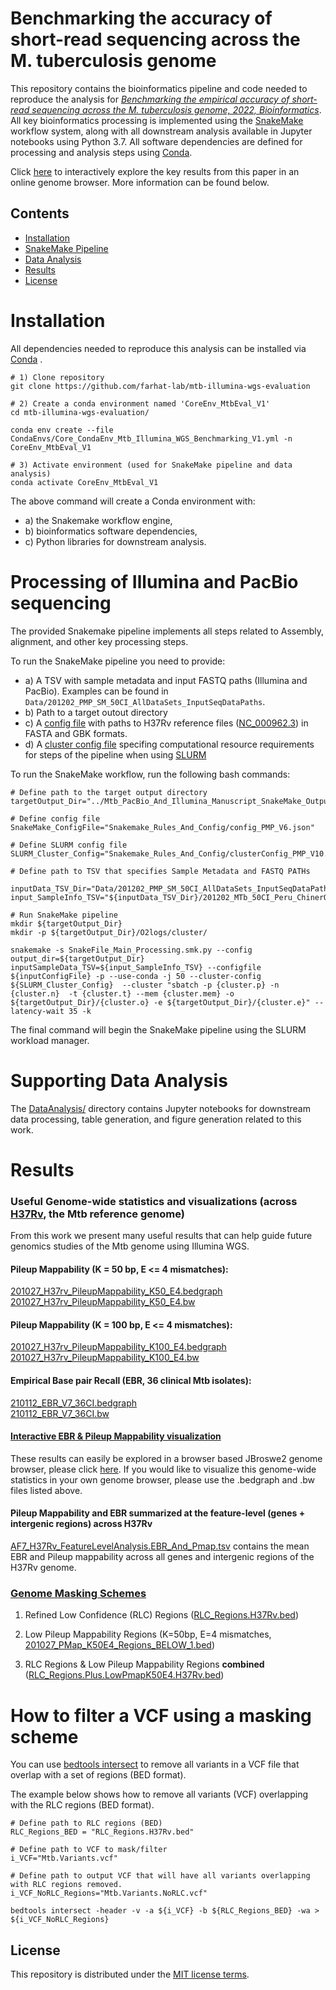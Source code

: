 # Benchmarking the accuracy of short-read sequencing across the **M. tuberculosis** genome

This repository contains the bioinformatics pipeline and code needed to reproduce the analysis for [*Benchmarking the empirical accuracy of short-read sequencing across the M. tuberculosis genome, 2022, Bioinformatics*](https://academic.oup.com/bioinformatics/advance-article-abstract/doi/10.1093/bioinformatics/btac023/6502279). All key bioinformatics processing is implemented using the [SnakeMake](https://snakemake.github.io/) workflow system, along with all downstream analysis available in Jupyter notebooks using Python 3.7. All software dependencies are defined for processing and analysis steps using [Conda](https://docs.conda.io/en/latest/). 

Click [here](https://farhat-lab.github.io/mtb-illumina-wgs-evaluation/jbrowse2/index.html) to interactively explore the key results from this paper in an online genome browser. More information can be found below. 


## Contents
- [Installation](#Installation)
- [SnakeMake Pipeline](#Processing-of-Illumina-and-PacBio-sequencing)
- [Data Analysis](#Supporting-Data-Analysis)
- [Results](#Results)
- [License](#License)


# Installation
All dependencies needed to reproduce this analysis can be installed via [Conda](https://docs.conda.io/en/latest/) .
```
# 1) Clone repository
git clone https://github.com/farhat-lab/mtb-illumina-wgs-evaluation

# 2) Create a conda environment named 'CoreEnv_MtbEval_V1'
cd mtb-illumina-wgs-evaluation/

conda env create --file CondaEnvs/Core_CondaEnv_Mtb_Illumina_WGS_Benchmarking_V1.yml -n CoreEnv_MtbEval_V1

# 3) Activate environment (used for SnakeMake pipeline and data analysis)
conda activate CoreEnv_MtbEval_V1
```

The above command will create a Conda environment with:
- a) the Snakemake workflow engine,
- b) bioinformatics software dependencies, 
- c) Python libraries for downstream analysis.


# Processing of Illumina and PacBio sequencing 

The provided Snakemake pipeline implements all steps related to Assembly, alignment, and other key processing steps.

To run the SnakeMake pipeline you need to provide:
- a) A TSV with sample metadata and input FASTQ paths (Illumina and PacBio). Examples can be found in `Data/201202_PMP_SM_50CI_AllDataSets_InputSeqDataPaths`.
- b) Path to a target outout directory
- c) A [config file](https://github.com/farhat-lab/mtb-illumina-wgs-evaluation/blob/main/Snakemake_Rules_And_Config/config_PMP_V6.json) with paths to H37Rv reference files ([NC_000962.3](https://www.ncbi.nlm.nih.gov/nuccore/NC_000962.3)) in FASTA and GBK formats.
- d) A [cluster config file](https://github.com/farhat-lab/mtb-illumina-wgs-evaluation/blob/main/Snakemake_Rules_And_Config/clusterConfig_PMP_V10.json) specifing computational resource requirements for steps of the pipeline when using [SLURM](https://slurm.schedmd.com/documentation.html)


To run the SnakeMake workflow, run the following bash commands:
``` 
# Define path to the target output directory
targetOutput_Dir="../Mtb_PacBio_And_Illumina_Manuscript_SnakeMake_Output_V1"

# Define config file 
SnakeMake_ConfigFile="Snakemake_Rules_And_Config/config_PMP_V6.json"

# Define SLURM config file
SLURM_Cluster_Config="Snakemake_Rules_And_Config/clusterConfig_PMP_V10.json"

# Define path to TSV that specifies Sample Metadata and FASTQ PATHs

inputData_TSV_Dir="Data/201202_PMP_SM_50CI_AllDataSets_InputSeqDataPaths"
input_SampleInfo_TSV="${inputData_TSV_Dir}/201202_MTb_50CI_Peru_ChinerOms_Ngabonziza_TBPortals_PacBioDatasetsMerged_SampleInfo_InputFQs.tsv"

# Run SnakeMake pipeline
mkdir ${targetOutput_Dir}
mkdir -p ${targetOutput_Dir}/O2logs/cluster/

snakemake -s SnakeFile_Main_Processing.smk.py --config output_dir=${targetOutput_Dir} inputSampleData_TSV=${input_SampleInfo_TSV} --configfile ${inputConfigFile} -p --use-conda -j 50 --cluster-config  ${SLURM_Cluster_Config}  --cluster "sbatch -p {cluster.p} -n {cluster.n}  -t {cluster.t} --mem {cluster.mem} -o ${targetOutput_Dir}/{cluster.o} -e ${targetOutput_Dir}/{cluster.e}" --latency-wait 35 -k 
``` 
The final command will begin the SnakeMake pipeline using the SLURM workload manager. 



# Supporting Data Analysis 

The [DataAnalysis/](https://github.com/farhat-lab/mtb-illumina-wgs-evaluation/tree/main/DataAnalysis) directory contains Jupyter notebooks for downstream data processing, table generation, and figure generation related to this work.


# Results


### Useful Genome-wide statistics and visualizations (across [H37Rv]((https://www.ncbi.nlm.nih.gov/nuccore/NC_000962.3)), the Mtb reference genome)
From this work we present many useful results that can help guide future genomics studies of the Mtb genome using Illumina WGS. 

#### Pileup Mappability (K = 50 bp, E <= 4 mismatches):
[201027_H37rv_PileupMappability_K50_E4.bedgraph](https://raw.githubusercontent.com/farhat-lab/mtb-illumina-wgs-evaluation/main/Results/C_BrowserTracks/201027_H37rv_PileupMappability_K50_E4.bedgraph) <br>
[201027_H37rv_PileupMappability_K50_E4.bw](https://raw.githubusercontent.com/farhat-lab/mtb-illumina-wgs-evaluation/main/Results/C_BrowserTracks/201027_H37rv_PileupMappability_K50_E4.bw) <br>

#### Pileup Mappability (K = 100 bp, E <= 4 mismatches):
[201027_H37rv_PileupMappability_K100_E4.bedgraph](https://raw.githubusercontent.com/farhat-lab/mtb-illumina-wgs-evaluation/main/Results/C_BrowserTracks/201027_H37rv_PileupMappability_K100_E4.bedgraph) <br>
[201027_H37rv_PileupMappability_K100_E4.bw](https://raw.githubusercontent.com/farhat-lab/mtb-illumina-wgs-evaluation/main/Results/C_BrowserTracks/201027_H37rv_PileupMappability_K100_E4.bw) <br>


#### Empirical Base pair Recall (EBR, 36 clinical Mtb isolates):
[210112_EBR_V7_36CI.bedgraph](https://raw.githubusercontent.com/farhat-lab/mtb-illumina-wgs-evaluation/main/Results/C_BrowserTracks/210112_EBR_V7_36CI.bedgraph) <br>
[210112_EBR_V7_36CI.bw](https://raw.githubusercontent.com/farhat-lab/mtb-illumina-wgs-evaluation/main/Results/C_BrowserTracks/210112_EBR_V7_36CI.bw) <br>


#### [Interactive EBR & Pileup Mappability visualization](https://farhat-lab.github.io/mtb-illumina-wgs-evaluation/jbrowse2/index.html)
These results can easily be explored in a browser based JBroswe2 genome browser, please click [here](https://farhat-lab.github.io/mtb-illumina-wgs-evaluation/jbrowse2/index.html). If you would like to visualize this genome-wide statistics in your own genome browser, please use the .bedgraph and .bw files listed above.

#### Pileup Mappability and EBR summarized at the feature-level (genes + intergenic regions) across H37Rv
[AF7_H37Rv_FeatureLevelAnalysis.EBR_And_Pmap.tsv](https://raw.githubusercontent.com/farhat-lab/mtb-illumina-wgs-evaluation/main/Results/A_Manuscript_AdditionalFiles/AF7_H37Rv_FeatureLevelAnalysis.EBR_And_Pmap.tsv) contains the mean EBR and Pileup mappability across all genes and intergenic regions of the H37Rv genome. <br>



### [Genome Masking Schemes](https://github.com/farhat-lab/mtb-illumina-wgs-evaluation/tree/main/References/Mtb_H37Rv_MaskingSchemes)
1) Refined Low Confidence (RLC) Regions ([RLC_Regions.H37Rv.bed](https://raw.githubusercontent.com/farhat-lab/mtb-illumina-wgs-evaluation/main/References/Mtb_H37Rv_MaskingSchemes/RLC_Regions.H37Rv.bed))

2) Low Pileup Mappability Regions (K=50bp, E=4 mismatches, [201027_PMap_K50E4_Regions_BELOW_1.bed](https://raw.githubusercontent.com/farhat-lab/mtb-illumina-wgs-evaluation/main/References/Mtb_H37Rv_MaskingSchemes/201027_PMap_K50E4_Regions_BELOW_1.bed))

3) RLC Regions & Low Pileup Mappability Regions **combined** ([RLC_Regions.Plus.LowPmapK50E4.H37Rv.bed](https://raw.githubusercontent.com/farhat-lab/mtb-illumina-wgs-evaluation/main/Results/B_Extra_UsefulDataFiles/F_Defining_RLC_Regions/RLC_Regions.Plus.LowPmapK50E4.H37Rv.bed))


# How to filter a VCF using a masking scheme
You can use [bedtools intersect](https://bedtools.readthedocs.io/en/latest/content/tools/intersect.html) to remove all variants in a VCF file that overlap with a set of regions (BED format).  

The example below shows how to remove all variants (VCF) overlapping with the RLC regions (BED format).

```
# Define path to RLC regions (BED)
RLC_Regions_BED = "RLC_Regions.H37Rv.bed"

# Define path to VCF to mask/filter
i_VCF="Mtb.Variants.vcf"

# Define path to output VCF that will have all variants overlapping with RLC regions removed.
i_VCF_NoRLC_Regions="Mtb.Variants.NoRLC.vcf"

bedtools intersect -header -v -a ${i_VCF} -b ${RLC_Regions_BED} -wa > ${i_VCF_NoRLC_Regions}
```


## License
This repository is distributed under the [MIT license terms](LICENSE).
